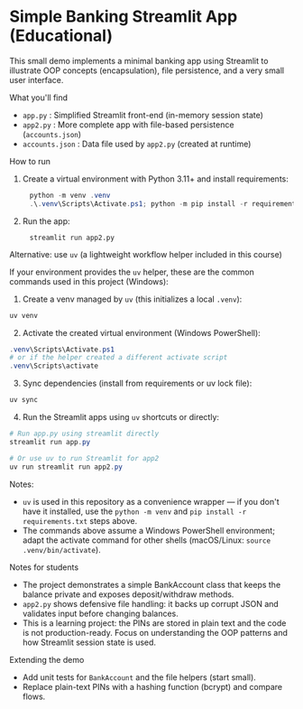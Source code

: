 # Simple Banking Streamlit App (Educational)

This small demo implements a minimal banking app using Streamlit to
illustrate OOP concepts (encapsulation), file persistence, and a
very small user interface.

What you'll find
- `app.py`  : Simplified Streamlit front-end (in-memory session state)
- `app2.py` : More complete app with file-based persistence (`accounts.json`)
- `accounts.json` : Data file used by `app2.py` (created at runtime)

How to run
1. Create a virtual environment with Python 3.11+ and install requirements:
```powershell
	 python -m venv .venv
	 .\.venv\Scripts\Activate.ps1; python -m pip install -r requirements.txt
```
2. Run the app:
```
	 streamlit run app2.py
```
Alternative: use `uv` (a lightweight workflow helper included in this course)

If your environment provides the `uv` helper, these are the common commands
used in this project (Windows):

1. Create a venv managed by `uv` (this initializes a local `.venv`):

```powershell
uv venv
```

2. Activate the created virtual environment (Windows PowerShell):

```powershell
.venv\Scripts\Activate.ps1
# or if the helper created a different activate script
.venv\Scripts\activate
```

3. Sync dependencies (install from requirements or uv lock file):

```powershell
uv sync
```

4. Run the Streamlit apps using `uv` shortcuts or directly:

```powershell
# Run app.py using streamlit directly
streamlit run app.py

# Or use uv to run Streamlit for app2
uv run streamlit run app2.py
```

Notes:
- `uv` is used in this repository as a convenience wrapper — if you don't
	have it installed, use the `python -m venv` and `pip install -r requirements.txt` steps above.
- The commands above assume a Windows PowerShell environment; adapt the
	activate command for other shells (macOS/Linux: `source .venv/bin/activate`).

Notes for students
- The project demonstrates a simple BankAccount class that keeps the
	balance private and exposes deposit/withdraw methods.
- `app2.py` shows defensive file handling: it backs up corrupt JSON and
	validates input before changing balances.
- This is a learning project: the PINs are stored in plain text and the
	code is not production-ready. Focus on understanding the OOP patterns
	and how Streamlit session state is used.

Extending the demo
- Add unit tests for `BankAccount` and the file helpers (start small).
- Replace plain-text PINs with a hashing function (bcrypt) and compare flows.
